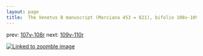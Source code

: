 ```yaml
---
layout: page
title:  The Venetus B manuscript (Marciana 453 = 821), bifolio 108v-109r
---
```


prev: [107v-108r](../107v-108r/) next: [109v-110r](../109v-110r/)



[![Linked to zoomble image](http://www.homermultitext.org/iipsrv?IIIF=/project/homer/pyramidal/deepzoom/hmt/vbbifolio/v1/vb_108v_109r.tif/full/2000,/0/default.jpg)](http://www.homermultitext.org/ict2/?urn=urn:cite2:hmt:vbbifolio.v1:vb_108v_109r)

